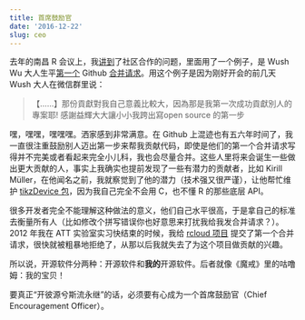 ```yaml
---
title: 首席鼓励官
date: '2016-12-22'
slug: ceo
---
```


去年的南昌 R 会议上，我[讲到](http://slides.yihui.org/2015-Nanchang-R-Yihui-Xie.html)了社区合作的问题，里面用了一个例子，是 Wush Wu 大人生平[第一个](http://firstpr.me/#wush978) Github [合并请求](https://github.com/yihui/knitr/pull/324)。用这个例子是因为刚好开会的前几天 Wush 大人在微信群里说：

> 【……】那份貢獻對我自己意義比較大，因為那是我第一次成功貢獻別人的專案耶! 感謝益輝大大讓小小我跨出寫open source 的第一步

嘿，嘿嘿，嘿嘿嘿。洒家感到非常满意。在 Github 上混迹也有五六年时间了，我一直很注重鼓励别人迈出第一步来帮我贡献代码，即使是他们的第一个合并请求写得并不完美或者看起来完全小儿科，我也会尽量合并。这些人里将来会诞生一些做出更大贡献的人，事实上我确实也提前发现了一些有潜力的贡献者，比如 Kirill Müller，在他闻名之前，我就察觉到了他的潜力（技术强又很严谨），让他帮忙维护 [tikzDevice 包](https://github.com/yihui/tikzDevice)，因为我自己完全不会用 C，也不懂 R 的那些底层 API。

很多开发者完全不能理解这种做法的意义，他们自己水平很高，于是拿自己的标准去衡量所有人（比如修改个拼写错误你也好意思来打扰我给我发合并请求？）。2012 年我在 ATT 实验室实习快结束的时候，我给 [rcloud 项目](https://github.com/att/rcloud/pull/1) 提交了第一个合并请求，很快就被粗暴地拒绝了，从那以后我就失去了为这个项目做贡献的兴趣。

所以说，开源软件分两种：开源软件和**我的**开源软件。后者就像《魔戒》里的咕噜姆：我的宝贝！

要真正“开彼源兮斯流永继”的话，必须要有心成为一个首席鼓励官（Chief Encouragement Officer）。
